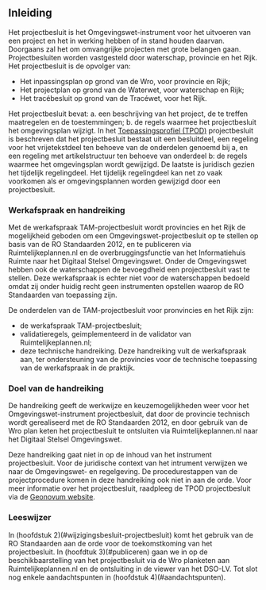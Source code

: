 ## Inleiding

Het projectbesluit is het Omgevingswet-instrument voor het uitvoeren van een project en het in werking hebben of in stand houden daarvan. Doorgaans zal het om omvangrijke projecten met grote belangen gaan. Projectbesluiten worden vastgesteld door waterschap, provincie en het Rijk. Het projectbesluit is de opvolger van:
-	Het inpassingsplan op grond van de Wro, voor provincie en Rijk; 
-	Het projectplan op grond van de Waterwet, voor waterschap en Rijk;
-	Het tracébesluit op grond van de Tracéwet, voor het Rijk.

Het projectbesluit bevat:
a.	een beschrijving van het project, de te treffen maatregelen en de toestemmingen;
b.	de regels waarmee het projectbesluit het omgevingsplan wijzigt.
In het [Toepassingsprofiel (TPOD)](https://geonovum.github.io/TPOD/TPOD%20Projectbesluit/TPOD_Projectbesluit_v3.0.0.pdf) projectbesluit is beschreven dat het projectbesluit bestaat uit een besluitdeel, een regeling voor het vrijetekstdeel ten behoeve van de onderdelen genoemd bij a, en een regeling met artikelstructuur ten behoeve van onderdeel b: de regels waarmee het omgevingsplan wordt gewijzigd. De laatste is juridisch gezien het tijdelijk regelingdeel. Het tijdelijk regelingdeel kan net zo vaak voorkomen als er omgevingsplannen worden gewijzigd door een projectbesluit.

### Werkafspraak en handreiking

Met de werkafspraak TAM-projectbesluit wordt provincies en het Rijk de mogelijkheid geboden om een Omgevingswet-projectbesluit op te stellen op basis van de RO Standaarden 2012, en te publiceren via Ruimtelijkeplannen.nl en de overbruggingsfunctie van het Informatiehuis Ruimte naar het Digitaal Stelsel Omgevingswet. 
Onder de Omgevingswet hebben ook de waterschappen de bevoegdheid een projectbesluit vast te stellen. Deze werkafspraak is echter niet voor de waterschappen bedoeld omdat zij onder huidig recht geen instrumenten opstellen waarop de RO Standaarden van toepassing zijn.

De onderdelen van de TAM-projectbesluit voor pronvincies en het Rijk zijn: 
- de werkafspraak TAM-projectbesluit;
- validatieregels, geimplementeerd in de validator van Ruimtelijkeplannen.nl;
- deze technische handreiking.
Deze  handreiking vult de werkafspraak aan, ter ondersteuning van de provincies voor de technische toepassing van de werkafspraak in de praktijk. 

### Doel van de handreiking

De handreiking geeft de werkwijze en keuzemogelijkheden weer voor het Omgevingswet-instrument projectbesluit, dat door de provincie technisch wordt gerealiseerd met de RO Standaarden 2012, en door gebruik van de Wro plan keten het projectbesluit te ontsluiten via Ruimtelijkeplannen.nl naar het Digitaal Stelsel Omgevingswet.  

Deze handreiking gaat niet in op de inhoud van het instrument projectbesluit. Voor de juridische context van het intrument verwijzen we naar de Omgevingswet- en regelgeving. De procedurestappen van de projectprocedure komen in deze handreiking ook niet in aan de orde. Voor meer informatie over het projectbesluit, raadpleeg de TPOD projectbesluit via de [Geonovum website](https://www.geonovum.nl/geo-standaarden/omgevingswet/STOPTPOD). 


### Leeswijzer

In (hoofdstuk 2)(#wijzigingsbesluit-projectbesluit) komt het gebruik van de RO Standaarden aan de orde voor de toekomstkoming van het projectbesluit. In (hoofdtuk 3)(#publiceren) gaan we in op de beschikbaarstelling van het projectbesluit via de Wro planketen aan Ruimtelijkeplannen.nl en de ontsluiting in de viewer van het DSO-LV. Tot slot nog enkele aandachtspunten in (hoofdstuk 4)(#aandachtspunten). 

